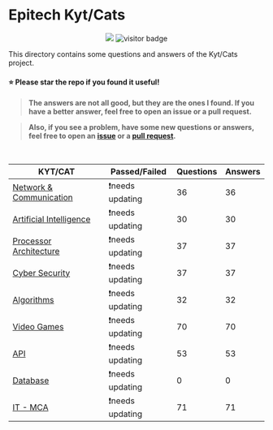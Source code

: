 # Epitech Kyt/Cats

<div align="center">

<img src="https://img.shields.io/badge/Github-Studio--17-06DFF9"> ![visitor badge](https://visitor-badge.glitch.me/badge?page_id=Studio-17.Epitech-KytCats)

</div>

This directory contains some questions and answers of the Kyt/Cats project.

#### :star: Please star the repo if you found it useful!

> **The answers are not all good, but they are the ones I found. If you have a better answer, feel free to open an issue or a pull request.**

> **Also, if you see a problem, have some new questions or answers, feel free to open an [issue](https://github.com/Studio-17/Epitech-KytCats/issues) or a [pull request](https://github.com/Studio-17/Epitech-KytCats/pulls).**

<br>

<table align="center">
    <thead>
        <tr>
            <th>KYT/CAT</th>
            <th>Passed/Failed</th>
            <th>Questions</th>
            <th>Answers</th>
        </tr>
    </thead>
    <tbody>
        <tr>
            <td><a href="https://github.com/Studio-17/Epitech-KytCats/blob/main/network-and-communication.md">Network & Communication</a></td>
            <td>❗needs updating</td>
            <td>36</td>
            <td>36</td>
        </tr>
        <tr>
            <td><a href="https://github.com/Studio-17/Epitech-KytCats/blob/main/artificial-intelligence.md">Artificial Intelligence</a></td>
            <td>❗needs updating</td>
            <td>30</td>
            <td>30</td>
        </tr>
        <tr>
            <td><a href="https://github.com/Studio-17/Epitech-KytCats/blob/main/processor-architecture.md">Processor Architecture</a></td>
            <td>❗needs updating</td>
            <td>37</td>
            <td>37</td>
        </tr>
        <tr>
            <td><a href="https://github.com/Studio-17/Epitech-KytCats/blob/main/cyber-security.md">Cyber Security</a></td>
            <td>❗needs updating</td>
            <td>37</td>
            <td>37</td>
        </tr>
        <tr>
            <td><a href="https://github.com/Studio-17/Epitech-KytCats/blob/main/algorithms.md">Algorithms</a></td>
            <td>❗needs updating</td>
            <td>32</td>
            <td>32</td>
        </tr>
        <tr>
            <td><a href="https://github.com/Studio-17/Epitech-KytCats/blob/main/video-games.md">Video Games</a></td>
            <td>❗needs updating</td>
            <td>70</td>
            <td>70</td>
        </tr>
        <tr>
            <td><a href="https://github.com/Studio-17/Epitech-KytCats/blob/main/api.md">API</a></td>
            <td>❗needs updating</td>
            <td>53</td>
            <td>53</td>
        </tr>
        <tr>
            <td><a href="https://github.com/Studio-17/Epitech-KytCats/blob/main/database.md">Database</a></td>
            <td>❗needs updating</td>
            <td>0</td>
            <td>0</td>
        </tr>
        <tr>
            <td><a href="https://github.com/Studio-17/Epitech-KytCats/blob/main/it-mca.md">IT - MCA</a></td>
            <td>❗needs updating</td>
            <td>71</td>
            <td>71</td>
        </tr>
    </tbody>
</table>
